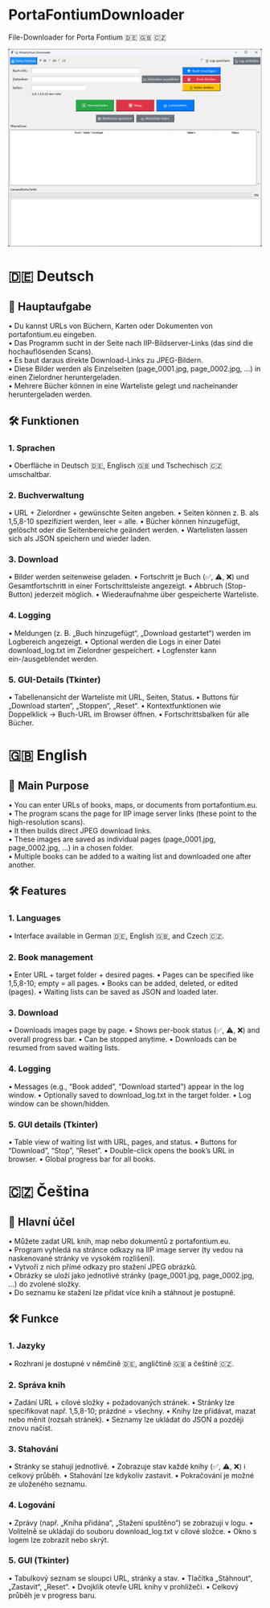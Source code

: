 # PortaFontiumDownloader
File-Downloader for Porta Fontium 🇩🇪 🇬🇧 🇨🇿

![alt text](https://github.com/Testatost/Porta-Fontium-Downloader/blob/main/pfdownloader.png?raw=true)

# 🇩🇪 Deutsch

## 🔑 Hauptaufgabe

•	  Du kannst URLs von Büchern, Karten oder Dokumenten von portafontium.eu eingeben.  
•	  Das Programm sucht in der Seite nach IIP-Bildserver-Links (das sind die hochauflösenden Scans).  
•	  Es baut daraus direkte Download-Links zu JPEG-Bildern.  
•	  Diese Bilder werden als Einzelseiten (page_0001.jpg, page_0002.jpg, …) in einen Zielordner heruntergeladen.  
•	  Mehrere Bücher können in eine Warteliste gelegt und nacheinander heruntergeladen werden.  

## 🛠️ Funktionen
### 1.	Sprachen
•	 Oberfläche in Deutsch 🇩🇪, Englisch 🇬🇧 und Tschechisch 🇨🇿 umschaltbar.
### 2.	Buchverwaltung
•	 URL + Zielordner + gewünschte Seiten angeben.
•	 Seiten können z. B. als 1,5,8-10 spezifiziert werden, leer = alle.
•	 Bücher können hinzugefügt, gelöscht oder die Seitenbereiche geändert werden.
•	 Wartelisten lassen sich als JSON speichern und wieder laden.
### 3.	Download
•	 Bilder werden seitenweise geladen.
•	 Fortschritt je Buch (✅, ⚠️, ❌) und Gesamtfortschritt in einer Fortschrittsleiste angezeigt.
•	 Abbruch (Stop-Button) jederzeit möglich.
•	 Wiederaufnahme über gespeicherte Warteliste.
### 4.	Logging
•	 Meldungen (z. B. „Buch hinzugefügt“, „Download gestartet“) werden im Logbereich angezeigt.
•	 Optional werden die Logs in einer Datei download_log.txt im Zielordner gespeichert.
•	 Logfenster kann ein-/ausgeblendet werden.
### 5.	GUI-Details (Tkinter)
•	 Tabellenansicht der Warteliste mit URL, Seiten, Status.
•	 Buttons für „Download starten“, „Stoppen“, „Reset“.
•	 Kontextfunktionen wie Doppelklick → Buch-URL im Browser öffnen.
•	 Fortschrittsbalken für alle Bücher.

# 🇬🇧 English
## 🔑 Main Purpose
•	You can enter URLs of books, maps, or documents from portafontium.eu.  
•	The program scans the page for IIP image server links (these point to the high-resolution scans).  
•	It then builds direct JPEG download links.  
•	These images are saved as individual pages (page_0001.jpg, page_0002.jpg, …) in a chosen folder.  
•	Multiple books can be added to a waiting list and downloaded one after another.  

## 🛠️ Features
### 1.	Languages
•	 Interface available in German 🇩🇪, English 🇬🇧, and Czech 🇨🇿.
### 2.	Book management
•	 Enter URL + target folder + desired pages.
•	 Pages can be specified like 1,5,8-10; empty = all pages.
•	 Books can be added, deleted, or edited (pages).
•	 Waiting lists can be saved as JSON and loaded later.
### 3.	Download
•	 Downloads images page by page.
•	 Shows per-book status (✅, ⚠️, ❌) and overall progress bar.
•	 Can be stopped anytime.
•	 Downloads can be resumed from saved waiting lists.
### 4.	Logging
•	 Messages (e.g., “Book added”, “Download started”) appear in the log window.
•	 Optionally saved to download_log.txt in the target folder.
•	 Log window can be shown/hidden.
### 5.	GUI details (Tkinter)
•	 Table view of waiting list with URL, pages, and status.
•	 Buttons for “Download”, “Stop”, “Reset”.
•	 Double-click opens the book’s URL in browser.
•	 Global progress bar for all books.

# 🇨🇿 Čeština
## 🔑 Hlavní účel
•	Můžete zadat URL knih, map nebo dokumentů z portafontium.eu.  
•	Program vyhledá na stránce odkazy na IIP image server (ty vedou na naskenované stránky ve vysokém rozlišení).  
•	Vytvoří z nich přímé odkazy pro stažení JPEG obrázků.  
•	Obrázky se uloží jako jednotlivé stránky (page_0001.jpg, page_0002.jpg, …) do zvolené složky.  
•	Do seznamu ke stažení lze přidat více knih a stáhnout je postupně.  

## 🛠️ Funkce
### 1.	Jazyky
•	 Rozhraní je dostupné v němčině 🇩🇪, angličtině 🇬🇧 a češtině 🇨🇿.
### 2.	Správa knih
•	 Zadání URL + cílové složky + požadovaných stránek.
•	 Stránky lze specifikovat např. 1,5,8-10; prázdné = všechny.
•	 Knihy lze přidávat, mazat nebo měnit (rozsah stránek).
•	 Seznamy lze ukládat do JSON a později znovu načíst.
### 3.	Stahování
•	 Stránky se stahují jednotlivě.
•	 Zobrazuje stav každé knihy (✅, ⚠️, ❌) i celkový průběh.
•	 Stahování lze kdykoliv zastavit.
•	 Pokračování je možné ze uloženého seznamu.
### 4.	Logování
•	 Zprávy (např. „Kniha přidána“, „Stažení spuštěno“) se zobrazují v logu.
•	 Volitelně se ukládají do souboru download_log.txt v cílové složce.
•	 Okno s logem lze zobrazit nebo skrýt.
### 5.	GUI (Tkinter)
•	 Tabulkový seznam se sloupci URL, stránky a stav.
•	 Tlačítka „Stáhnout“, „Zastavit“, „Reset“.
•	 Dvojklik otevře URL knihy v prohlížeči.
•	 Celkový průběh je v progress baru.
